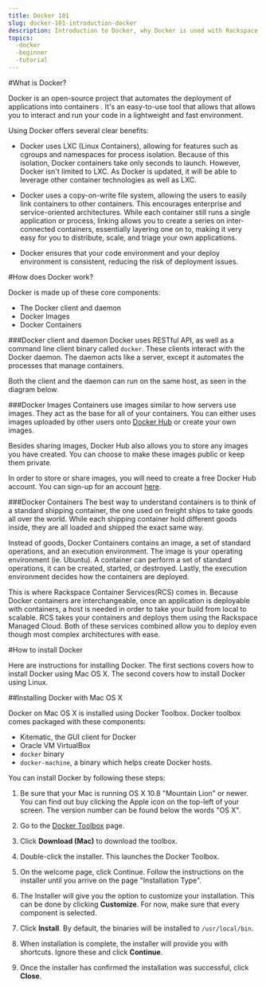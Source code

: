 ```yaml
---
title: Docker 101
slug: docker-101-introduction-docker
description: Introduction to Docker, why Docker is used with Rackspace Container Services, and instructions on how to install and use Docker.
topics:
  -docker
  -beginner
  -tutorial
---
```


#What is Docker?

Docker is an open-source project that automates the deployment of applications
into containers <!--link to Containers 101-->. It's an easy-to-use tool that
allows that allows you to interact and run your code in a lightweight and fast
environment.

Using Docker offers several clear benefits:

* Docker uses LXC (Linux Containers), allowing for features such as cgroups and namespaces
  for process isolation. Because of this isolation, Docker containers take only seconds to launch.
  However, Docker isn't limited to LXC. As Docker is updated, it will
  be able to leverage other container technologies as well as LXC.

* Docker uses a copy-on-write file system, allowing the users to easily link containers
  to other containers. This encourages enterprise and service-oriented architectures. While
  each container still runs a single application or process, linking allows you to create a
  series on inter-connected containers, essentially layering one on to, making it very easy for you to distribute, scale,
  and triage your own applications.

* Docker ensures that your code environment and your deploy environment is consistent,
  reducing the risk of deployment issues.

#How does Docker work?

Docker is made up of these core components:

* The Docker client and daemon
* Docker Images
* Docker Containers

###Docker client and daemon
Docker uses RESTful API, as well as a command line client binary called `docker`.
These clients interact with the Docker daemon. The daemon acts like a server, except
it automates the processes that manage containers.

Both the client and the daemon can run on the same host, as seen in the diagram
below.

###Docker Images
Containers use images similar to how servers use images. They act as the base
for all of your containers. You can either uses images uploaded by other
users onto [Docker Hub](https://hub.docker.com/explore/) or create your own images.

Besides sharing images, Docker Hub also allows you to store any images you have
created. You can choose to make these images public or keep them private.

In order to store or share images, you will need to create a free Docker Hub account.
You can sign-up for an account [here](https://hub.docker.com/).

###Docker Containers
The best way to understand containers is to think of a standard shipping container,
the one used on freight ships to take goods all over the world. While each shipping
container hold different goods inside, they are all loaded and shipped the exact same way.

Instead of goods, Docker Containers contains an image, a set of standard operations,
and an execution environment. The image is your operating environment (ie. Ubuntu).
A container can perform a set of standard operations, it can be created, started, or
destroyed. Lastly, the execution environment decides how the containers are deployed.

<!--diagram explaining Docker containers here-->

This is where Rackspace Container Services(RCS) comes in. Because Docker containers
are interchangeable, once an application is deployable with containers, a host is needed
in order to take your build from local to scalable. RCS takes your containers and
deploys them using the Rackspace Managed Cloud. Both of these services combined allow you
to deploy even though most complex architectures with ease.

#How to install Docker

Here are instructions for installing Docker. The first sections covers how to
install Docker using Mac OS X. The second covers how to install Docker using Linux.

##Installing Docker with Mac OS X

Docker on Mac OS X is installed using Docker Toolbox. Docker toolbox comes packaged
with these components:

* Kitematic, the GUI client for Docker
* Oracle VM VirtualBox
* `docker` binary
* `docker-machine`, a binary which helps create Docker hosts.

You can install Docker by following these steps:

1. Be sure that your Mac is running OS X 10.8 "Mountain Lion" or newer. You can
   find out buy clicking the Apple icon on the top-left of your screen. The version
   number can be found below the words "OS X".

2. Go to the [Docker Toolbox](https://www.docker.com/toolbox) page.

3. Click **Download (Mac)** to download the toolbox.

4. Double-click the installer. This launches the Docker Toolbox.

5. On the welcome page, click Continue. Follow the instructions on the installer
   until you arrive on the page "Installation Type".

6. The Installer will give you the option to customize your installation. This
   can be done by clicking **Customize**. For now, make sure that every component
   is selected.

7. Click **Install**. By default, the binaries will be installed to `/usr/local/bin`.

8. When installation is complete, the installer will provide you with shortcuts. Ignore
   these and click **Continue**.

9. Once the installer has confirmed the installation was successful, click **Close**.
